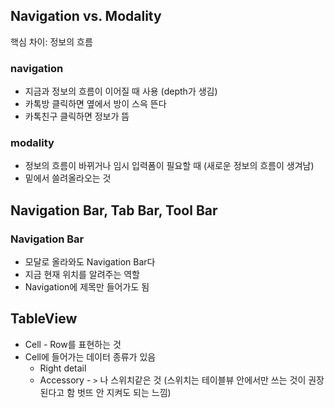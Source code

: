 ## Navigation vs. Modality

핵심 차이: 정보의 흐름

### navigation

- 지금과 정보의 흐름이 이어질 때 사용 (depth가 생김)
- 카톡방 클릭하면 옆에서 방이 스윽 뜬다
- 카톡친구 클릭하면 정보가 뜸

### modality

- 정보의 흐름이 바뀌거나 임시 입력폼이 필요할 때 (새로운 정보의 흐름이 생겨남)
- 밑에서 쓸려올라오는 것

## Navigation Bar, Tab Bar, Tool Bar

### Navigation Bar

- 모달로 올라와도 Navigation Bar다
- 지금 현재 위치를 알려주는 역할
- Navigation에 제목만 들어가도 됨

## TableView

- Cell - Row를 표현하는 것
- Cell에 들어가는 데이터 종류가 있음
    - Right detail
    - Accessory - `>` 나 스위치같은 것 (스위치는 테이블뷰 안에서만 쓰는 것이 권장된다고 함 벗뜨 안 지켜도 되는 느낌)
